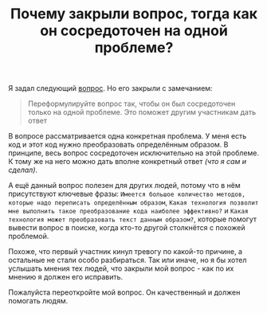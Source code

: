 ﻿---
title: "Почему закрыли вопрос, тогда как он сосредоточен на одной проблеме?"
se.owner.user_id: 385867
se.owner.display_name: "Zhenyria"
se.owner.link: "https://ru.meta.stackoverflow.com/users/385867/zhenyria"
se.link: "https://ru.meta.stackoverflow.com/questions/11999/%d0%9f%d0%be%d1%87%d0%b5%d0%bc%d1%83-%d0%b7%d0%b0%d0%ba%d1%80%d1%8b%d0%bb%d0%b8-%d0%b2%d0%be%d0%bf%d1%80%d0%be%d1%81-%d1%82%d0%be%d0%b3%d0%b4%d0%b0-%d0%ba%d0%b0%d0%ba-%d0%be%d0%bd-%d1%81%d0%be%d1%81%d1%80%d0%b5%d0%b4%d0%be%d1%82%d0%be%d1%87%d0%b5%d0%bd-%d0%bd%d0%b0-%d0%be%d0%b4%d0%bd%d0%be%d0%b9-%d0%bf%d1%80%d0%be%d0%b1%d0%bb%d0%b5%d0%bc%d0%b5"
se.question_id: 11999
se.post_type: question
---
<p>Я задал следующий <a href="https://ru.stackoverflow.com/questions/1409089/%D0%9A%D0%B0%D0%BA%D0%B0%D1%8F-%D1%82%D0%B5%D1%85%D0%BD%D0%BE%D0%BB%D0%BE%D0%B3%D0%B8%D1%8F-%D0%BC%D0%BE%D0%B6%D0%B5%D1%82-%D0%BF%D1%80%D0%B5%D0%BE%D0%B1%D1%80%D0%B0%D0%B7%D0%BE%D0%B2%D0%B0%D1%82%D1%8C-%D1%82%D0%B5%D0%BA%D1%81%D1%82-%D0%B4%D0%B0%D0%BD%D0%BD%D1%8B%D0%BC-%D0%BE%D0%B1%D1%80%D0%B0%D0%B7%D0%BE%D0%BC">вопрос</a>. Но его закрыли с замечанием:</p>
<blockquote>
<p>Переформулируйте вопрос так, чтобы он был сосредоточен только на одной проблеме. Это поможет другим участникам дать ответ</p>
</blockquote>
<p>В вопросе рассматривается одна конкретная проблема. У меня есть код и этот код нужно преобразовать определённым образом. В принципе, весь вопрос сосредоточен исключительно на этой проблеме. К тому же на него можно дать вполне конкретный ответ <em>(что я сам и сделал)</em>.</p>
<p>А ещё данный вопрос полезен для других людей, потому что в нём присутствуют ключевые фразы: <code>Имеется большое количество методов, которые надо переписать определённым образом</code>, <code>Какая технология позволит мне выполнить такое преобразование кода наиболее эффективно?</code> и <code>Какая технология может преобразовать текст данным образом?</code>, которые помогут вывести вопрос в поиске, когда кто-то другой столкнётся с похожей проблемой.</p>
<p>Похоже, что первый участник кинул тревогу по какой-то причине, а остальные не стали особо разбираться. Так или иначе, но я бы хотел услышать мнения тех людей, что закрыли мой вопрос - как по их мнению я должен его исправить.</p>
<p>Пожалуйста переоткройте мой вопрос. Он качественный и должен помогать людям.</p>
